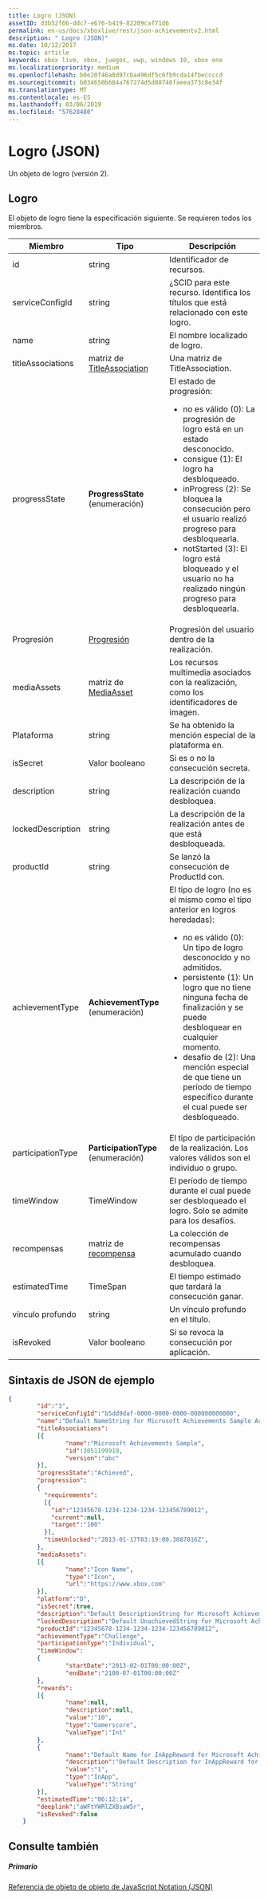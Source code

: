 ```yaml
---
title: Logro (JSON)
assetID: d3b52f66-ddc7-e676-b419-82209caf71d6
permalink: en-us/docs/xboxlive/rest/json-achievementv2.html
description: " Logro (JSON)"
ms.date: 10/12/2017
ms.topic: article
keywords: xbox live, xbox, juegos, uwp, windows 10, xbox one
ms.localizationpriority: medium
ms.openlocfilehash: b0e20f46a0d97cba496df5c6fb9cda14fbeccccd
ms.sourcegitcommit: b034650b684a767274d5d88746faeea373c8e34f
ms.translationtype: MT
ms.contentlocale: es-ES
ms.lasthandoff: 03/06/2019
ms.locfileid: "57628480"
---
```

# <a name="achievement-json"></a>Logro (JSON)
Un objeto de logro (versión 2).
<a id="ID4EN"></a>


## <a name="achievement"></a>Logro

El objeto de logro tiene la especificación siguiente. Se requieren todos los miembros.

| Miembro| Tipo| Descripción|
| --- | --- | --- |
| id| string| Identificador de recursos.|
| serviceConfigId| string| ¿SCID para este recurso. Identifica los títulos que está relacionado con este logro. |
| name| string| El nombre localizado de logro.|
| titleAssociations| matriz de [TitleAssociation](json-titleassociation.md)| Una matriz de TitleAssociation.|
| progressState| **ProgressState** (enumeración)| El estado de progresión: <ul><li>no es válido (0): La progresión de logro está en un estado desconocido.</li><li>consigue (1): El logro ha desbloqueado.</li><li>inProgress (2): Se bloquea la consecución pero el usuario realizó progreso para desbloquearla.</li><li>notStarted (3): El logro está bloqueado y el usuario no ha realizado ningún progreso para desbloquearla.</li></ul> | 
| Progresión| [Progresión](json-progression.md)| Progresión del usuario dentro de la realización.|
| mediaAssets| matriz de [MediaAsset](json-mediaasset.md)| Los recursos multimedia asociados con la realización, como los identificadores de imagen. |
| Plataforma| string| Se ha obtenido la mención especial de la plataforma en.|
| isSecret| Valor booleano| Si es o no la consecución secreta.|
| description| string| La descripción de la realización cuando desbloquea.|
| lockedDescription| string| La descripción de la realización antes de que está desbloqueada.|
| productId| string| Se lanzó la consecución de ProductId con.|
| achievementType| **AchievementType** (enumeración)| El tipo de logro (no es el mismo como el tipo anterior en logros heredadas): <ul><li>no es válido (0): Un tipo de logro desconocido y no admitidos.</li><li>persistente (1): Un logro que no tiene ninguna fecha de finalización y se puede desbloquear en cualquier momento.</li><li>desafío de (2): Una mención especial de que tiene un período de tiempo específico durante el cual puede ser desbloqueado.</li></ul> |
| participationType| **ParticipationType** (enumeración)| El tipo de participación de la realización. Los valores válidos son el individuo o grupo.|
| timeWindow| TimeWindow| El período de tiempo durante el cual puede ser desbloqueado el logro. Solo se admite para los desafíos.|
| recompensas| matriz de [recompensa](json-reward.md)| La colección de recompensas acumulado cuando desbloquea.|
| estimatedTime| TimeSpan| El tiempo estimado que tardará la consecución ganar.|
| vínculo profundo| string| Un vínculo profundo en el título.|
| isRevoked| Valor booleano| Si se revoca la consecución por aplicación.|

<a id="ID4EIAAC"></a>


## <a name="sample-json-syntax"></a>Sintaxis de JSON de ejemplo


```json
{
        "id":"3",
        "serviceConfigId":"b5dd9daf-0000-0000-0000-000000000000",
        "name":"Default NameString for Microsoft Achievements Sample Achievement 3",
        "titleAssociations":
        [{
                "name":"Microsoft Achievements Sample",
                "id":3051199919,
                "version":"abc"
        }],
        "progressState":"Achieved",
        "progression":
        {
          "requirements":
          [{
            "id":"12345678-1234-1234-1234-123456789012",
            "current":null,
            "target":"100"
          }],
          "timeUnlocked":"2013-01-17T03:19:00.3087016Z",
        },
        "mediaAssets":
        [{
                "name":"Icon Name",
                "type":"Icon",
                "url":"https://www.xbox.com"
        }],
        "platform":"D",
        "isSecret":true,
        "description":"Default DescriptionString for Microsoft Achievements Sample Achievement 3",
        "lockedDescription":"Default UnachievedString for Microsoft Achievements Sample Achievement 3",
        "productId":"12345678-1234-1234-1234-123456789012",
        "achievementType":"Challenge",
        "participationType":"Individual",
        "timeWindow":
        {
                "startDate":"2013-02-01T00:00:00Z",
                "endDate":"2100-07-01T00:00:00Z"
        },
        "rewards":
        [{
                "name":null,
                "description":null,
                "value":"10",
                "type":"Gamerscore",
                "valueType":"Int"
        },
        {
                "name":"Default Name for InAppReward for Microsoft Achievements Sample Achievement 3",
                "description":"Default Description for InAppReward for Microsoft Achievements Sample Achievement 3",
                "value":"1",
                "type":"InApp",
                "valueType":"String"
        }],
        "estimatedTime":"06:12:14",
        "deeplink":"aWFtYWRlZXBsaW5r",
        "isRevoked":false
    }

```


<a id="ID4ERAAC"></a>


## <a name="see-also"></a>Consulte también

<a id="ID4ETAAC"></a>


##### <a name="parent"></a>Primario

[Referencia de objeto de objeto de JavaScript Notation (JSON)](atoc-xboxlivews-reference-json.md)
